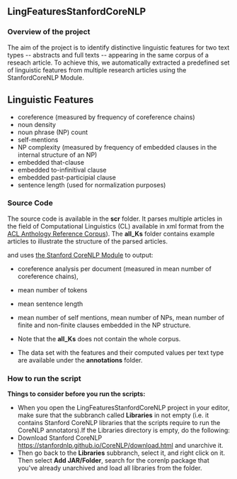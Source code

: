 ## LingFeaturesStanfordCoreNLP

### Overview of the project
The aim of the project is to identify distinctive linguistic features for two text types -- abstracts and full texts -- appearing in the same corpus of a reseach article. To achieve this, we automatically extracted a predefined set of linguistic features from multiple research articles using the StanfordCoreNLP Module. 

## Linguistic Features
- coreference (measured by frequency of coreference chains)
- noun density
- noun phrase (NP) count
- self-mentions
- NP complexity (measured by frequency of embedded clauses in the internal structure of an NP)
 - embedded that-clause
 - embedded to-infinitival clause
 - embedded past-participial clause
- sentence length (used for normalization purposes)
 


### Source Code
The source code is available in the **scr** folder. It parses multiple articles in the field of Computational Linguistics (CL) available in xml format from the [ACL Anthology Reference Corpus](https://acl-arc.comp.nus.edu.sg/)). The **all_Ks** folder contains example articles to illustrate the structure of the parsed articles.

and uses [the Stanford CoreNLP Module](https://stanfordnlp.github.io/CoreNLP/index.html) to output:
- coreference analysis per document (measured in mean number of coreference chains),
- mean number of tokens
- mean sentence length
- mean number of self mentions, mean number of NPs, mean number of finite and non-finite clauses embedded in the NP structure.

- Note that the **all_Ks** does not contain the whole corpus.

- The data set with the features and their computed values per text type are available under the **annotations** folder.

### How to run the script
**Things to consider before you run the scripts:**
- When you open the LingFeaturesStanfordCoreNLP project in your editor, make sure that the subbranch called **Libraries** in not empty (i.e. it contains Stanford CoreNLP libraries that the scripts require to run the CoreNLP annotators).If the Libraries directory is empty, do the following:
- Download Stanford CoreNLP https://stanfordnlp.github.io/CoreNLP/download.html and unarchive it.
- Then go back to the **Libraries** subbranch, select it, and right click on it. Then select **Add JAR/Folder**, search for the corenlp package that you've already unarchived and load all libraries from the folder.

